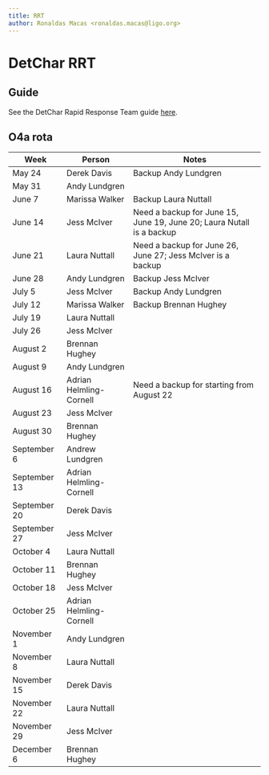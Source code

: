```yaml
---
title: RRT
author: Ronaldas Macas <ronaldas.macas@ligo.org>
---
```


# DetChar RRT

## Guide

See the DetChar Rapid Response Team guide [here](https://wiki.ligo.org/DetChar/O4RRTlevel1guide). 

## O4a rota

| Week         | Person                  | Notes                |
|--------------|-------------------------|----------------------|
| May 24       | Derek Davis             | Backup Andy Lundgren |
| May 31       | Andy Lundgren           |       |
| June 7       | Marissa Walker          | Backup Laura Nuttall |
| June 14      | Jess McIver             | Need a backup for June 15, June 19, June 20; Laura Nutall is a backup |
| June 21      | Laura Nuttall           | Need a backup for June 26, June 27; Jess McIver is a backup |
| June 28      | Andy Lundgren           | Backup Jess McIver |
| July 5       | Jess McIver             | Backup Andy Lundgren |
| July 12      | Marissa Walker          | Backup Brennan Hughey |
| July 19      | Laura Nuttall           |                       |
| July 26      | Jess McIver             |                       |
| August 2     | Brennan Hughey          |                       |
| August 9     | Andy Lundgren           |                       |
| August 16    | Adrian Helmling-Cornell | Need a backup for starting from August 22 |
| August 23    | Jess McIver             |                       |
| August 30    | Brennan Hughey          |                       |
| September 6  | Andrew Lundgren         |                       |
| September 13 | Adrian Helmling-Cornell |                       |
| September 20 | Derek Davis             |                       |
| September 27 | Jess McIver             |                       |
| October 4    | Laura Nuttall           |                       |
| October 11   | Brennan Hughey          |                       |
| October 18   | Jess McIver             |                       |
| October 25   | Adrian Helmling-Cornell |                       |
| November 1   | Andy Lundgren           |                       |
| November 8   | Laura Nuttall           |                       |
| November 15  | Derek Davis             |                       |
| November 22  | Laura Nuttall           |                       |
| November 29  | Jess McIver             |                       |
| December 6   | Brennan Hughey          |                       |

